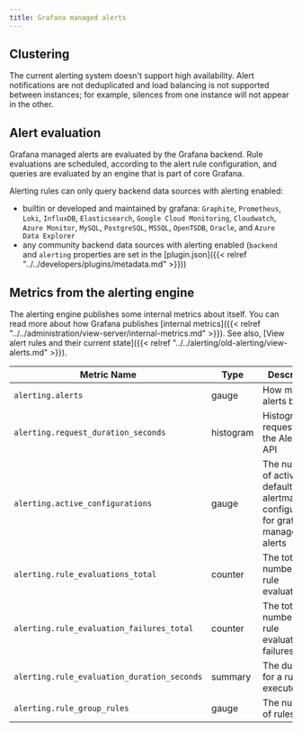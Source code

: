 ```yaml
---
title: Grafana managed alerts
---
```


## Clustering

The current alerting system doesn't support high availability. Alert notifications are not deduplicated and load balancing is not supported between instances; for example, silences from one instance will not appear in the other.

## Alert evaluation

Grafana managed alerts are evaluated by the Grafana backend. Rule evaluations are scheduled, according to the alert rule configuration, and queries are evaluated by an engine that is part of core Grafana.

Alerting rules can only query backend data sources with alerting enabled:

- builtin or developed and maintained by grafana: `Graphite`, `Prometheus`, `Loki`, `InfluxDB`, `Elasticsearch`,
  `Google Cloud Monitoring`, `Cloudwatch`, `Azure Monitor`, `MySQL`, `PostgreSQL`, `MSSQL`, `OpenTSDB`, `Oracle`, and `Azure Data Explorer`
- any community backend data sources with alerting enabled (`backend` and `alerting` properties are set in the [plugin.json]({{< relref "../../developers/plugins/metadata.md" >}}))

## Metrics from the alerting engine

The alerting engine publishes some internal metrics about itself. You can read more about how Grafana publishes [internal metrics]({{< relref "../../administration/view-server/internal-metrics.md" >}}). See also, [View alert rules and their current state]({{< relref "../../alerting/old-alerting/view-alerts.md" >}}).

| Metric Name                                 | Type      | Description                                                                              |
| ------------------------------------------- | --------- | ---------------------------------------------------------------------------------------- |
| `alerting.alerts`                           | gauge     | How many alerts by state                                                                 |
| `alerting.request_duration_seconds`         | histogram | Histogram of requests to the Alerting API                                                |
| `alerting.active_configurations`            | gauge     | The number of active, non default alertmanager configurations for grafana managed alerts |
| `alerting.rule_evaluations_total`           | counter   | The total number of rule evaluations                                                     |
| `alerting.rule_evaluation_failures_total`   | counter   | The total number of rule evaluation failures                                             |
| `alerting.rule_evaluation_duration_seconds` | summary   | The duration for a rule to execute                                                       |
| `alerting.rule_group_rules`                 | gauge     | The number of rules                                                                      |
